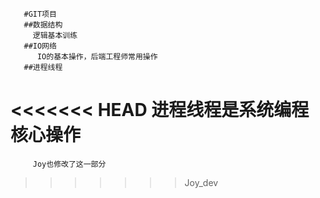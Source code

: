        #GIT项目
       ##数据结构
         逻辑基本训练
       ##IO网络
          IO的基本操作，后端工程师常用操作
       ##进程线程
<<<<<<< HEAD
         进程线程是系统编程核心操作
=======
         Joy也修改了这一部分
>>>>>>> Joy_dev
